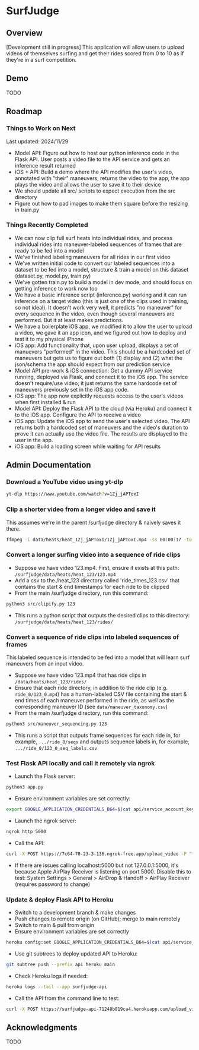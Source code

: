 # SurfJudge

## Overview

[Development still in progress] This application will allow users to upload videos of themselves surfing and get their rides scored from 0 to 10 as if they're in a surf competition.

## Demo

TODO

## Roadmap

### Things to Work on Next
Last updated: 2024/11/29
   - Model API: Figure out how to host our python inference code in the Flask API. User posts a video file to the API service and gets an inference result returned
   - iOS + API: Build a demo where the API modifies the user's video, annotated with "their" maneuvers, returns the video to the app, the app plays the video and allows the user to save it to their device 
   - We should update all src/ scripts to expect execution from the src directory
   - Figure out how to pad images to make them square before the resizing in train.py

### Things Recently Completed
   - We can now clip full surf heats into individual rides, and process individual rides into maneuver-labeled sequences of frames that are ready to be fed into a model
   - We've finished labeling maneuvers for all rides in our first video
   - We've written initial code to convert our labeled sequences into a dataset to be fed into a model, structure & train a model on this dataset (dataset.py, model.py, train.py)
   - We've gotten train.py to build a model in dev mode, and should focus on getting inference to work now too
   - We have a basic inference script (inference.py) working and it can run inference on a target video (this is just one of the clips used in training, so not ideal). It doesn't work very well, it predicts "no maneuver" for every sequence in the video, even though several maneuvers are performed. But it at least makes predictions.
   - We have a boilerplate iOS app, we modified it to allow the user to upload a video, we gave it an app icon, and we figured out how to deploy and test it to my physical iPhone
   - iOS app: Add functionality that, upon user upload, displays a set of manuevers "performed" in the video. This should be a hardcoded set of maneuvers but gets us to figure out both (1) display and (2) what the json/schema the app should expect from our prediction service
   - Model API pre-work & iOS connection: Get a dummy API service running, deployed via Flask, and connect it to the iOS app. The service doesn't require/use video; it just returns the same hardcode set of maneuvers previously set in the iOS app code.
   - iOS app: The app now explicitly requests access to the user's videos when first installed & run
   - Model API: Deploy the Flask API to the cloud (via Heroku) and connect it to the iOS app. Configure the API to receive a video
   - iOS app: Update the iOS app to send the user's selected video. The API returns both a hardcoded set of maneuvers and the video's duration to prove it can actually use the video file. The results are displayed to the user in the app.
   - iOS app: Build a loading screen while waiting for API results

## Admin Documentation

### Download a YouTube video using yt-dlp
```bash  
yt-dlp https://www.youtube.com/watch?v=1Zj_jAPToxI
```

### Clip a shorter video from a longer video and save it
This assumes we're in the parent /surfjudge directory & naively saves it there.
```bash  
ffmpeg -i data/heats/heat_1Zj_jAPToxI/1Zj_jAPToxI.mp4 -ss 00:00:17 -to 00:00:46 -c:v libx264 -c:a aac 1Zj_jAPToxI_1.mp4
```

### Convert a longer surfing video into a sequence of ride clips
   - Suppose we have video 123.mp4. First, ensure it exists at this path: `/surfjudge/data/heats/heat_123/123.mp4`
   - Add a csv to the /heat_123 directory called 'ride_times_123.csv' that contains the start & end timestamps for each ride to be clipped
   - From the main /surfjudge directory, run this command:
```bash  
python3 src/clipify.py 123 
```
   - This runs a python script that outputs the desired clips to this directory: `/surfjudge/data/heats/heat_123/rides/`

### Convert a sequence of ride clips into labeled sequences of frames
This labeled sequence is intended to be fed into a model that will learn surf maneuvers from an input video.
   - Suppose we have video 123.mp4 that has ride clips in `/data/heats/heat_123/rides/`
   - Ensure that each ride directory, in addition to the ride clip (e.g. `ride_0/123_0.mp4`) has a human-labeled CSV file containing the start & end times of each maneuver performed in the ride, as well as the corresponding maneuver ID (see `data/maneuver_taxonomy.csv`)
   - From the main /surfjudge directory, run this command:
```bash
python3 src/maneuver_sequencing.py 123
```
 - This runs a script that outputs frame sequences for each ride in, for example, `.../ride_0/seqs` and outputs sequence labels in, for example, `.../ride_0/123_0_seq_labels.csv`

### Test Flask API locally and call it remotely via ngrok
   - Launch the Flask server:
```bash  
python3 app.py
```
   - Ensure environment variables are set correctly:
```bash  
export GOOGLE_APPLICATION_CREDENTIALS_B64=$(cat api/service_account_key.json.b64)
```
   - Launch the ngrok server:
```bash  
ngrok http 5000
```
   - Call the API:
```bash  
curl -X POST https://7c64-70-23-3-136.ngrok-free.app/upload_video -F "file=@tmp/IMG_1546.MOV"
```
   - If there are issues calling localhost:5000 but not 127.0.0.1:5000, it's because Apple AirPlay Receiver is listening on port 5000. Disable this to test: System Settings > General > AirDrop & Handoff > AirPlay Receiver (requires password to change)

### Update & deploy Flask API to Heroku
   - Switch to a development branch & make changes
   - Push changes to remote origin (on GitHub); merge to main remotely
   - Switch to main & pull from origin
   - Ensure environment variables are set correctly
```bash
heroku config:set GOOGLE_APPLICATION_CREDENTIALS_B64=$(cat api/service_account_key.json.b64)
```
   - Use git subtrees to deploy updated API to Heroku:
```bash
git subtree push --prefix api heroku main
```
   - Check Heroku logs if needed:
```bash
heroku logs --tail --app surfjudge-api
```
   - Call the API from the command line to test:
```bash
curl -X POST https://surfjudge-api-71248b819ca4.herokuapp.com/upload_video -F "file=@data/inference_vids/1Zj_jAPToxI_6_inf/1Zj_jAPToxI_6_inf.mp4"
```

## Acknowledgments

TODO
